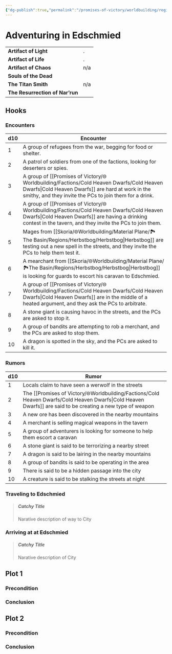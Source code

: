 ```yaml
---
{"dg-publish":true,"permalink":"/promises-of-victory/worldbuilding/regions/edschmied/adventuring-in-edschmied/","title":"Adventuring in Edschmied","noteIcon":"Meta","created":"2023-01-25T02:26:53.695+01:00","updated":"2023-04-01T12:12:49.237+02:00"}
---
```


# Adventuring in Edschmied

|                                 |     |
| - | - |
| **Artifact of Light**           | .   |
| **Artifact of Life**            | .   |
| **Artifact of Chaos**           | n/a |
| **Souls of the Dead**           |     |
| **The Titan Smith**             | n/a |
| **The Resurrection of Nar’run** |     |



## Hooks

### Encounters

| **d10** | **Encounter**                                                                                                    |
| - | - |
| 1       | A group of refugees from the war, begging for food or shelter.                                                   |
| 2       | A patrol of soldiers from one of the factions, looking for deserters or spies.                                   |
| 3       | A group of [[Promises of Victory/🌐Worldbuilding/Factions/Cold Heaven Dwarfs/Cold Heaven Dwarfs\|Cold Heaven Dwarfs]] are hard at work in the smithy, and they invite the PCs to join them for a drink.  |
| 4       | A group of [[Promises of Victory/🌐Worldbuilding/Factions/Cold Heaven Dwarfs/Cold Heaven Dwarfs\|Cold Heaven Dwarfs]] are having a drinking contest in the tavern, and they invite the PCs to join them. |
| 5       | Mages from [[Skoria/🌐Worldbuilding/Material Plane/🏞️The Basin/Regions/Herbstbog/Herbstbog\|Herbstbog]] are testing out a new spell in the streets, and they invite the PCs to help them test it.   |
| 6       | A mearchant from [[Skoria/🌐Worldbuilding/Material Plane/🏞️The Basin/Regions/Herbstbog/Herbstbog\|Herbstbog]] is looking for guards to escort his caravan to Edschmied.                             |
| 7       | A group of [[Promises of Victory/🌐Worldbuilding/Factions/Cold Heaven Dwarfs/Cold Heaven Dwarfs\|Cold Heaven Dwarfs]] are in the middle of a heated argument, and they ask the PCs to arbitrate.         |
| 8       | A stone giant is causing havoc in the streets, and the PCs are asked to stop it.                                 |
| 9       | A group of bandits are attempting to rob a merchant, and the PCs are asked to stop them.                         |
| 10      | A dragon is spotted in the sky, and the PCs are asked to kill it.                                                |

### Rumors

| **d10** | **Rumor**                                                                   |
| - |-   |
| 1       | Locals claim to have seen a werwolf in the streets                          |
| 2       | The [[Promises of Victory/🌐Worldbuilding/Factions/Cold Heaven Dwarfs/Cold Heaven Dwarfs\|Cold Heaven Dwarfs]] are said to be creating a new type of weapon         |
| 3       | A new ore has been discovered in the nearby mountains                       |
| 4       | A merchant is selling magical weapons in the tavern                         |
| 5       | A group of adventurers is looking for someone to help them escort a caravan |
| 6       | A stone giant is said to be terrorizing a nearby street                     |
| 7       | A dragon is said to be lairing in the nearby mountains                      |
| 8       | A group of bandits is said to be operating in the area                      |
| 9       | There is said to be a hidden passage into the city                          |
| 10      | A creature is said to be stalking the streets at night                      |

### Traveling to Edschmied

> ##### Catchy Title
>
> Narative description of way to City

### Arriving at at Edschmied

> ##### Catchy Title
>
> Narative description of City

## Plot 1

### Precondition

### Conclusion

## Plot 2

### Precondition

### Conclusion
